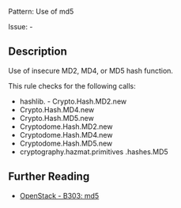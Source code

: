 Pattern: Use of md5

Issue: -

## Description

Use of insecure MD2, MD4, or MD5 hash function.

This rule checks for the following calls:

  - hashlib.  - Crypto.Hash.MD2.new
  - Crypto.Hash.MD4.new
  - Crypto.Hash.MD5.new
  - Cryptodome.Hash.MD2.new
  - Cryptodome.Hash.MD4.new
  - Cryptodome.Hash.MD5.new
  - cryptography.hazmat.primitives .hashes.MD5

## Further Reading

* [OpenStack - B303: md5](https://docs.openstack.org/developer/bandit/api/bandit.blacklists.html#b303-md5)
